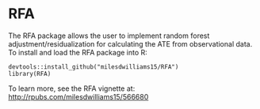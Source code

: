 # RFA
The RFA package allows the user to implement random forest adjustment/residualization for calculating the ATE from observational data. To install and load the RFA package into R:

    devtools::install_github("milesdwilliams15/RFA")
    library(RFA)

To learn more, see the RFA vignette at: http://rpubs.com/milesdwilliams15/566680
